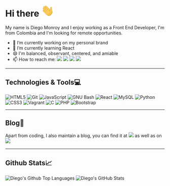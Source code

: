 # Hi there <img src="assets/wave.gif" width="40">

My name is Diego Monroy and I enjoy working as a Front End Developer, I'm from Colombia and I'm looking for remote opportunities.

- 🔭 I’m currently working on my personal brand
- 🌱 I’m currently learning React
- 😄 I'm balanced, observant, centered, and amiable
- 📫 How to reach me: [<img src="https://img.shields.io/badge/Portfolio-20d6fe.svg?&style=plastic"/>](https://diegozencode.github.io/)
[<img src="https://img.shields.io/badge/Twitter-1DA1F2.svg?&style=plastic&logo=twitter&logoColor=white"/>](https://twitter.com/diegozencode)
[<img src="https://img.shields.io/badge/Linkedin-0A66C2.svg?&style=plastic&logo=linkedin&logoColor=white"/>](https://www.linkedin.com/in/diegozencode)
[<img src="https://img.shields.io/badge/CodersRank-67A4AC.svg?&style=plastic&logo=codersrank&logoColor=white"/>](https://profile.codersrank.io/user/diegozencode)

---

## Technologies & Tools:computer:

![HTML5](https://img.shields.io/badge/≡-HTML5-E34F26?&style=flat-square&logo=html5&labelColor=282828)
![Git](https://img.shields.io/badge/≡-Git-F05032?logo=git&style=flat-square&labelColor=282828)
![JavaScript](https://img.shields.io/badge/≡-JavaScript-F7DF1E?logo=javascript&style=flat-square&labelColor=282828)
![GNU Bash](https://img.shields.io/badge/≡-GNU_Bash-4EAA25?logo=gnu-bash&style=flat-square&labelColor=282828)
![React](https://img.shields.io/badge/≡-React-61DAFB?logo=react&style=flat-square&labelColor=282828)
![MySQL](https://img.shields.io/badge/≡-MySQL-4479A1?logo=mysql&style=flat-square&labelColor=282828)
![Python](https://img.shields.io/badge/≡-Pyhton-3776AB?logo=python&style=flat-square&labelColor=282828)
![CSS3](https://img.shields.io/badge/≡-CSS3-1572B6?logo=css3&style=flat-square&logoColor=1572B6&labelColor=282828)
![Vagrant](https://img.shields.io/badge/≡-Vagrant-1563FF?logo=vagrant&style=flat-square&logoColor=1563FF&labelColor=282828)
![C](https://img.shields.io/badge/≡-Language-A8B9CC?logo=C&style=flat-square&labelColor=282828)
![PHP](https://img.shields.io/badge/≡-PHP-777BB4?logo=php&style=flat-square&labelColor=282828)
![Bootstrap](https://img.shields.io/badge/≡-Bootstrap-7952B3?logo=bootstrap&style=flat-square&labelColor=282828)

---

## Blog:pencil:

Apart from coding, I also maintain a blog, you can find it at [<img src="https://img.shields.io/badge/under_construction-FF6900.svg?&style=plastic"/>](https://diegozencode.github.io) as well as on [<img src="https://img.shields.io/badge/Medium-12100E.svg?&style=plastic&logo=medium&logoColor=white"/>](https://medium.com/@diegozencode)

---

## Github Stats:chart_with_upwards_trend:
<img align="center" src="https://github-readme-stats.vercel.app/api/top-langs/?username=diegozencode&langs_count=8&title_color=ffffff&text_color=c9cacc&icon_color=2bbc8a&bg_color=1d1f21&hide_border=true" alt="Diego's Github Top Languages"/>
<img align="center" src="https://github-readme-stats.vercel.app/api?username=diegozencode&show_icons=true&hide=stars&line_height=27&count_private=true&title_color=20d6fe&text_color=c9cacc&icon_color=20d6fe&bg_color=1d1f21&hide_border=true&include_all_commits=true" alt="Diego's GitHub Stats" />

<!-- Resources -->
<!-- Icons: https://simpleicons.org/ -->
<!-- GitHub Stats: https://github.com/anuraghazra/github-readme-stats -->
<!-- Emojis: https://emojipedia.org/emoji/ -->
<!-- HTML Emojis: https://www.fileformat.info/index.htm -->
<!-- Shields: https://shields.io/ -->
<!-- Awesome GitHub Profile README: https://github.com/abhisheknaiidu/awesome-github-profile-readme -->